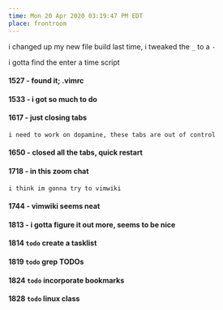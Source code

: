 ```yaml
---
time: Mon 20 Apr 2020 03:19:47 PM EDT
place: frontroom
---
```

i changed up my new file build last time,
i tweaked the `_` to a `-`

i gotta find the enter a time script

#### 1527 - found it; .vimrc

<!--
# site
## {{ title }}
-->

#### 1533 - i got so much to do 

#### 1617 - just closing tabs
	i need to work on dopamine, these tabs are out of control

#### 1650 - closed all the tabs, quick restart

#### 1718 - in this zoom chat
	i think im gonna try to vimwiki

#### 1744 - vimwiki seems neat

#### 1813 - i gotta figure it out more, seems to be nice

#### 1814	`todo` create a tasklist 

#### 1819 `todo` grep TODOs

#### 1824 `todo` incorporate bookmarks 

#### 1828 `todo` linux class

